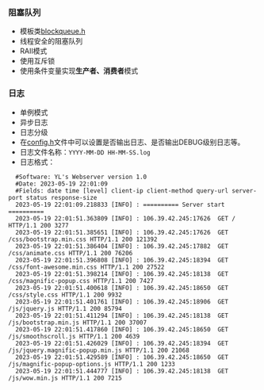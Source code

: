 ### 阻塞队列
- 模板类[blockqueue.h](https://github.com/dhcpack/WebServer/blob/main/log/blockqueue.h)
- 线程安全的阻塞队列 
- RAII模式 
- 使用互斥锁 
- 使用条件变量实现**生产者、消费者**模式

### 日志
- 单例模式 
- 异步日志 
- 日志分级
- 在[config.h](https://github.com/dhcpack/WebServer/blob/main/config/config.h)文件中可以设置是否输出日志、是否输出DEBUG级别日志等。
- 日志文件名称：`YYYY-MM-DD HH-MM-SS.log`
- 日志格式：
```log
  #Software: YL's Webserver version 1.0
  #Date: 2023-05-19 22:01:09
  #Fields: date time [level] client-ip client-method query-url server-port status response-size
  2023-05-19 22:01:09.218833 [INFO] : ========== Server start ==========
  2023-05-19 22:01:51.363809 [INFO] : 106.39.42.245:17626  GET / HTTP/1.1 200 3277
  2023-05-19 22:01:51.385651 [INFO] : 106.39.42.245:17626  GET /css/bootstrap.min.css HTTP/1.1 200 121392
  2023-05-19 22:01:51.386404 [INFO] : 106.39.42.245:17882  GET /css/animate.css HTTP/1.1 200 76206
  2023-05-19 22:01:51.396808 [INFO] : 106.39.42.245:18394  GET /css/font-awesome.min.css HTTP/1.1 200 27522
  2023-05-19 22:01:51.398214 [INFO] : 106.39.42.245:18138  GET /css/magnific-popup.css HTTP/1.1 200 7427
  2023-05-19 22:01:51.400618 [INFO] : 106.39.42.245:18650  GET /css/style.css HTTP/1.1 200 9932
  2023-05-19 22:01:51.401761 [INFO] : 106.39.42.245:18906  GET /js/jquery.js HTTP/1.1 200 85794
  2023-05-19 22:01:51.411294 [INFO] : 106.39.42.245:18138  GET /js/bootstrap.min.js HTTP/1.1 200 37007
  2023-05-19 22:01:51.417860 [INFO] : 106.39.42.245:18650  GET /js/smoothscroll.js HTTP/1.1 200 4639
  2023-05-19 22:01:51.426029 [INFO] : 106.39.42.245:18394  GET /js/jquery.magnific-popup.min.js HTTP/1.1 200 21068
  2023-05-19 22:01:51.429589 [INFO] : 106.39.42.245:18650  GET /js/magnific-popup-options.js HTTP/1.1 200 1233
  2023-05-19 22:01:51.444777 [INFO] : 106.39.42.245:18138  GET /js/wow.min.js HTTP/1.1 200 7215
```